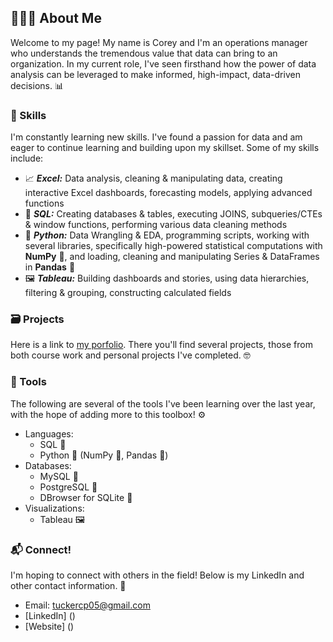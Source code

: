## 👨🏻‍🦰 About Me

Welcome to my page! My name is Corey and I'm an operations manager who understands the tremendous value that data can bring to an organization. In my current role, I've seen firsthand how the power of data analysis can be leveraged to make informed, high-impact, data-driven decisions. 📊

### 🎯 Skills

I'm constantly learning new skills. I've found a passion for data and am eager to continue learning and building upon my skillset. Some of my skills include:

 - 📈 _**Excel:**_ Data analysis, cleaning & manipulating data, creating interactive Excel dashboards, forecasting models, applying advanced functions
 - 💾 _**SQL:**_ Creating databases & tables, executing JOINS, subqueries/CTEs & window functions, performing various data cleaning methods
 - 🐍 _**Python:**_ Data Wrangling & EDA, programming scripts, working with several libraries, specifically high-powered statistical computations with **NumPy** 🔢, and loading, cleaning and manipulating Series & DataFrames in **Pandas** 🐼
 - 🖼️ _**Tableau:**_ Building dashboards and stories, using data hierarchies, filtering & grouping, constructing calculated fields

### 🗃️ Projects

Here is a link to [my porfolio](https://github.com/tuckercp/Portfolio/blob/main/README.md). There you'll find several projects, those from both course work and personal projects I've completed. 🤓

### 🧰 Tools

The following are several of the tools I've been learning over the last year, with the hope of adding more to this toolbox! ⚙️

- Languages: 
    - SQL 💾
    - Python 🐍 (NumPy 🔢, Pandas 🐼)
- Databases: 
    - MySQL 🐬
    - PostgreSQL 🐘
    - DBrowser for SQLite 🔋
- Visualizations: 
    - Tableau 🖼️

### 📬 Connect!

I'm hoping to connect with others in the field! Below is my LinkedIn and other contact information. 🤠

- Email: tuckercp05@gmail.com
- [LinkedIn] ()
- [Website] ()
